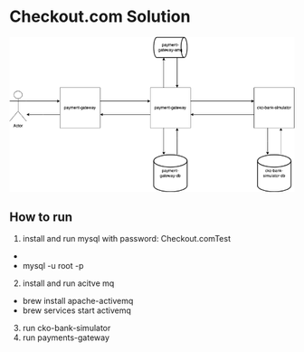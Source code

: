 # Checkout.com Solution

![Alt text](system-diagram.png "System Diagram")


## How to run
1. install and run mysql with password: Checkout.comTest
* 
* mysql -u root -p


2. install and run acitve mq
 * brew install apache-activemq
 * brew services start activemq

3. run cko-bank-simulator
4. run payments-gateway